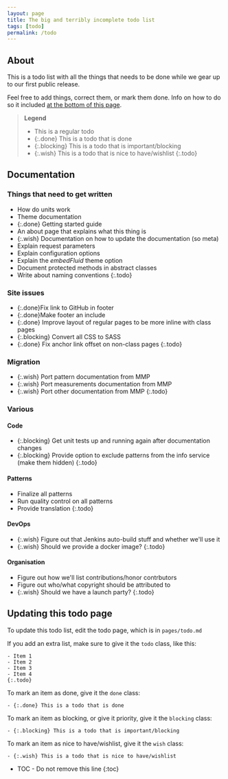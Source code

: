 ```yaml
---
layout: page
title: The big and terribly incomplete todo list
tags: [todo]
permalink: /todo
---
```

## About
This is a todo list with all the things that needs to be done while we gear up to our first public release. 

Feel free to add things, correct them, or mark them done. 
Info on how to do so it included [at the bottom of this page](#updating-this-todo-page).

> **Legend**
>
> - This is a regular todo
> - {:.done} This is a todo that is done
> - {:.blocking} This is a todo that is important/blocking
> - {:.wish} This is a todo that is nice to have/wishlist
> {:.todo}


## Documentation

### Things that need to get written

- How do units work
- Theme documentation
- {:.done} Getting started guide
- An about page that explains what this thing is
- {:.wish} Documentation on how to update the documentation (so meta)
- Explain request parameters
- Explain configuration options
- Explain the _embedFluid_ theme option
- Document protected methods in abstract classes
- Write about naming conventions
{:.todo}

### Site issues

- {:.done}Fix link to GitHub in footer
- {:.done}Make footer an include
- {:.done} Improve layout of regular pages to be more inline with class pages
- {:.blocking} Convert all CSS to SASS
- {:.done} Fix anchor link offset on non-class pages
{:.todo}

### Migration

- {:.wish} Port pattern documentation from MMP
- {:.wish} Port measurements documentation from MMP
- {:.wish} Port other documentation from MMP
{:.todo}

### Various

#### Code

- {:.blocking} Get unit tests up and running again after documentation changes
- {:.blocking} Provide option to exclude patterns from the info service (make them hidden)
{:.todo}

#### Patterns

- Finalize all patterns
- Run quality control on all patterns
- Provide translation
{:.todo}

#### DevOps

- {:.wish} Figure out that Jenkins auto-build stuff and whether we'll use it
- {:.wish} Should we provide a docker image?
{:.todo}

#### Organisation

- Figure out how we'll list contributions/honor contrbutors
- Figure out who/what copyright should be attributed to
- {:.wish} Should we have a launch party?
{:.todo}


## Updating this todo page

To update this todo list, edit the todo page, which is in `pages/todo.md`

If you add an extra list, make sure to give it the `todo` class, like this:

```
- Item 1 
- Item 2 
- Item 3 
- Item 4 
{:.todo}
```

To mark an item as done, give it the `done` class:

```
- {:.done} This is a todo that is done
```

To mark an item as blocking, or give it priority, give it the `blocking` class:

```
- {:.blocking} This is a todo that is important/blocking
```

To mark an item as nice to have/wishlist, give it the `wish` class:

```
- {:.wish} This is a todo that is nice to have/wishlist
```


* TOC - Do not remove this line
{:toc}
